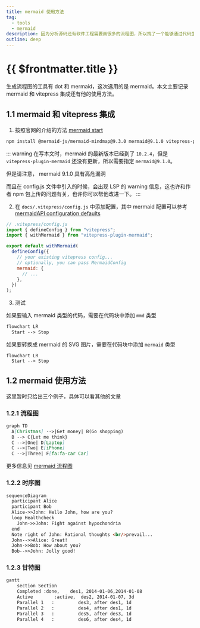 ```yaml
---
title: mermaid 使用方法
tag:
  - tools
  - mermaid
description: 因为分析源码还有软件工程需要画很多的流程图，所以找了一个能够通过代码生成的工具。这次选用的是 mermaid
outline: deep
---
```


# {{ $frontmatter.title }}

生成流程图的工具有 dot 和 mermaid，这次选用的是 mermaid。本文主要记录 mermaid 和 vitepress 集成还有他的使用方法。

## 1.1 mermaid 和 vitepress 集成

1. 按照官网的介绍的方法 [mermaid start](https://emersonbottero.github.io/vitepress-plugin-mermaid/guide/getting-started.html)

```bash
npm install @mermaid-js/mermaid-mindmap@9.3.0 mermaid@9.1.0 vitepress-plugin-mermaid@2.0.10
```

::: warning
在写本文时，mermaid 的最新版本已经到了 `10.2.4`，但是 `vitepress-plugin-mermaid` 还没有更新，所以需要指定 `mermaid@9.1.0`。

但是请注意， mermaid 9.1.0 具有高危漏洞

而且在 config.js 文件中引入的时候，会出现 LSP 的 warning 信息，这也许和作者 npm 包上传的问题有关，也许你可以帮他改进一下。
:::

2. 在 `docs/.vitepress/config.js` 中添加配置，其中 mermaid 配置可以参考 [mermaidAPI configuration defaults](https://mermaid.js.org/config/setup/modules/mermaidAPI.html#mermaidapi-configuration-defaults)

```js
// .vitepress/config.js
import { defineConfig } from "vitepress";
import { withMermaid } from "vitepress-plugin-mermaid";

export default withMermaid(
  defineConfig({
    // your existing vitepress config...
    // optionally, you can pass MermaidConfig
    mermaid: {
      // ...
    },
  })
);
```

3. 测试

如果要输入 mermaid 类型的代码，需要在代码块中添加 `mmd` 类型

```mmd
flowchart LR
  Start --> Stop
```

如果要转换成 mermaid 的 SVG 图片，需要在代码块中添加 `mermaid` 类型

```mermaid
flowchart LR
  Start --> Stop
```

## 1.2 mermaid 使用方法

这里暂时只给出三个例子，具体可以看其他的文章

### 1.2.1 流程图

```mmd
graph TD
  A[Christmas] -->|Get money| B(Go shopping)
  B --> C{Let me think}
  C -->|One| D[Laptop]
  C -->|Two| E[iPhone]
  C -->|Three| F[fa:fa-car Car]
```

更多信息见 [mermaid 流程图](./flowchart)

### 1.2.2 时序图

```mmd
sequenceDiagram
  participant Alice
  participant Bob
  Alice->>John: Hello John, how are you?
  loop Healthcheck
    John->>John: Fight against hypochondria
  end
  Note right of John: Rational thoughts <br/>prevail...
  John-->>Alice: Great!
  John->>Bob: How about you?
  Bob-->>John: Jolly good!
```

### 1.2.3 甘特图

```mmd
gantt
    section Section
    Completed :done,    des1, 2014-01-06,2014-01-08
    Active        :active,  des2, 2014-01-07, 3d
    Parallel 1   :         des3, after des1, 1d
    Parallel 2   :         des4, after des1, 1d
    Parallel 3   :         des5, after des3, 1d
    Parallel 4   :         des6, after des4, 1d
```
